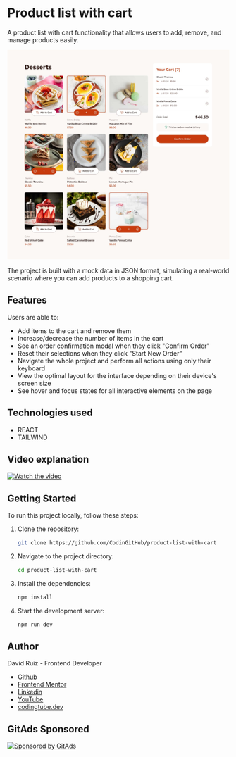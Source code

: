# Product list with cart

A product list with cart functionality that allows users to add, remove, and manage products easily.

![Desktop Design](./public/assets/design/desktop-design-selected.jpg)

The project is built with a mock data in JSON format, simulating a real-world scenario where you can add products to a shopping cart.

## Features

Users are able to:

- Add items to the cart and remove them
- Increase/decrease the number of items in the cart
- See an order confirmation modal when they click "Confirm Order"
- Reset their selections when they click "Start New Order"
- Navigate the whole project and perform all actions using only their keyboard
- View the optimal layout for the interface depending on their device's screen size
- See hover and focus states for all interactive elements on the page

## Technologies used

- REACT
- TAILWIND

## Video explanation
[![Watch the video](https://img.youtube.com/vi/kqnaA69ZKl0/0.jpg)](https://www.youtube.com/watch?v=kqnaA69ZKl0)

## Getting Started

To run this project locally, follow these steps:

1. Clone the repository:
   ```bash
   git clone https://github.com/CodinGitHub/product-list-with-cart
   ```  
2. Navigate to the project directory:
   ```bash
   cd product-list-with-cart
   ```
3. Install the dependencies:
   ```bash
   npm install
   ```
4. Start the development server:
   ```bash
   npm run dev
   ```

## Author

David Ruiz - Frontend Developer
- [Github](https://github.com/Davichobits)
- [Frontend Mentor](https://www.frontendmentor.io/profile/Davichobits) 
- [Linkedin](https://www.linkedin.com/in/davidirc/)
- [YouTube](https://www.youtube.com/CodingTube)
- [codingtube.dev](https://codingtube.dev/)

## GitAds Sponsored
[![Sponsored by GitAds](https://gitads.dev/v1/ad-serve?source=codingithub/codingithub@github)](https://gitads.dev/v1/ad-track?source=codingithub/codingithub@github)